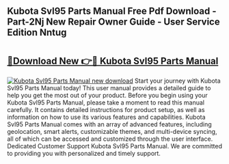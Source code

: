 ## Kubota Svl95 Parts Manual Free Pdf Download - Part-2Nj New Repair Owner Guide - User Service Edition Nntug

# <h2><a href="http://bc93890.oget.top/?id=Kubota+Svl95+Parts+Manual">🔗Download New 👉🔴 Kubota Svl95 Parts Manual</a></h2>

[![Kubota Svl95 Parts Manual new download](https://i.imgur.com/5g1atiW.png)](http://bc93890.oget.top/?id=Kubota+Svl95+Parts+Manual)
Start your journey with Kubota Svl95 Parts Manual today! This user manual provides a detailed guide to help you get the most out of your product. Before you begin using your Kubota Svl95 Parts Manual, please take a moment to read this manual carefully. It contains detailed instructions for product setup, as well as information on how to use its various features and capabilities. Kubota Svl95 Parts Manual comes with an array of advanced features, including geolocation, smart alerts, customizable themes, and multi-device syncing, all of which can be accessed and customized through the user interface. Dedicated Customer Support Kubota Svl95 Parts Manual. We are committed to providing you with personalized and timely support.
